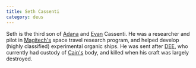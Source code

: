 ```yaml
---
title: Seth Cassenti
category: deus
---
```

Seth is the third son of [Adana](npc-adana) and [Evan](npc-evan) Cassenti. He was a researcher and pilot in [Magitech's](org-magitech) space travel research program, and helped develop (highly classified) experimental organic ships. He was sent after [DEE](char-public-griffin), who currently had custody of [Cain's](npc-cain) body, and killed when his craft was largely destroyed.
